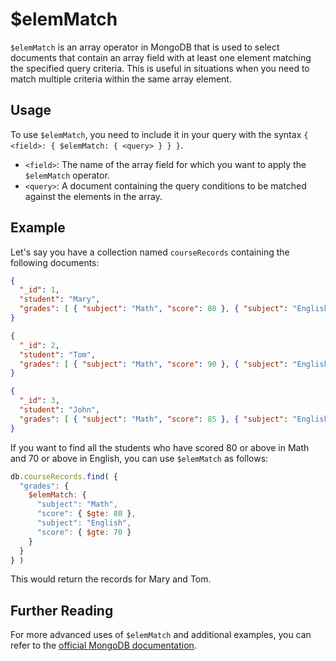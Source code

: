 # $elemMatch

`$elemMatch` is an array operator in MongoDB that is used to select documents that contain an array field with at least one element matching the specified query criteria. This is useful in situations when you need to match multiple criteria within the same array element.

## Usage

To use `$elemMatch`, you need to include it in your query with the syntax `{ <field>: { $elemMatch: { <query> } } }`.

* `<field>`: The name of the array field for which you want to apply the `$elemMatch` operator.
* `<query>`: A document containing the query conditions to be matched against the elements in the array.

## Example

Let's say you have a collection named `courseRecords` containing the following documents:

```json
{
  "_id": 1,
  "student": "Mary",
  "grades": [ { "subject": "Math", "score": 80 }, { "subject": "English", "score": 75 } ]
}

{
  "_id": 2,
  "student": "Tom",
  "grades": [ { "subject": "Math", "score": 90 }, { "subject": "English", "score": 80 } ]
}

{
  "_id": 3,
  "student": "John",
  "grades": [ { "subject": "Math", "score": 85 }, { "subject": "English", "score": 65 } ]
}
```

If you want to find all the students who have scored 80 or above in Math and 70 or above in English, you can use `$elemMatch` as follows:

```javascript
db.courseRecords.find( {
  "grades": {
    $elemMatch: {
      "subject": "Math",
      "score": { $gte: 80 },
      "subject": "English",
      "score": { $gte: 70 }
    }
  }
} )
```

This would return the records for Mary and Tom.

## Further Reading

For more advanced uses of `$elemMatch` and additional examples, you can refer to the [official MongoDB documentation](https://docs.mongodb.com/manual/reference/operator/query/elemMatch/).
